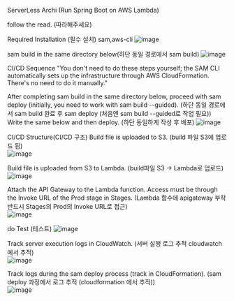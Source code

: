 ServerLess Archi (Run Spring Boot on AWS Lambda)

follow the read. (따라해주세요)

Required Installation (필수 설치)
sam,aws-cli 
![image](https://github.com/user-attachments/assets/5b4b2f9e-6005-464a-904a-2f4b6ffa37e8)


sam build in the same directory below(하단 동일 경로에서 sam build)
![image](https://github.com/user-attachments/assets/eb8a103b-df25-4d60-a307-838ea3d01cc9)


CI/CD Sequence
"You don't need to do these steps yourself; the SAM CLI automatically sets up the infrastructure through AWS CloudFormation. There's no need to do it manually."

After completing sam build in the same directory below, proceed with sam deploy (initially, you need to work with sam build --guided). (하단 동일 경로에서 sam build 완료 후 sam deploy (처음엔 sam build --guided로 작업 필요))
Write the same below and then deploy. (하단 동일하게 작성 후 배포)
![image](https://github.com/user-attachments/assets/fa3778e6-cc4d-4f4b-8240-667ca127ba37)


CI/CD Structure(CI/CD 구조)
Build file is uploaded to S3. (build 파일 S3에 업로드	됨)	
![image](https://github.com/user-attachments/assets/623544dc-8f32-4f59-85f6-307a6d74c09d)

Build file is uploaded from S3 to Lambda. (build파일 S3 -> Lambda로 업로드)			
![image](https://github.com/user-attachments/assets/45ad90fb-648c-4550-9abb-9dc802d26220)

Attach the API Gateway to the Lambda function. Access must be through the Invoke URL of the Prod stage in Stages. (Lambda 함수에 apigateway 부착	반드시 Stages의 Prod의 Invoke URL로 접근)		
![image](https://github.com/user-attachments/assets/01e2cd43-a51a-468f-9070-1e6b8b785437)

do Test (테스트)
![image](https://github.com/user-attachments/assets/a0937596-3109-47ae-8202-4d909b5f81ad)

Track server execution logs in CloudWatch. (서버 실행 로그 추적 cloudwatch 에서 추적)	
![image](https://github.com/user-attachments/assets/b197f37d-0a4b-442c-b8c5-138422eede19)


Track logs during the sam deploy process (track in CloudFormation). (sam deploy 과정에서 로그 추적 (cloudformation 에서 추적))	
![image](https://github.com/user-attachments/assets/220feb6e-d74b-4990-8b84-261bf640f70e)


